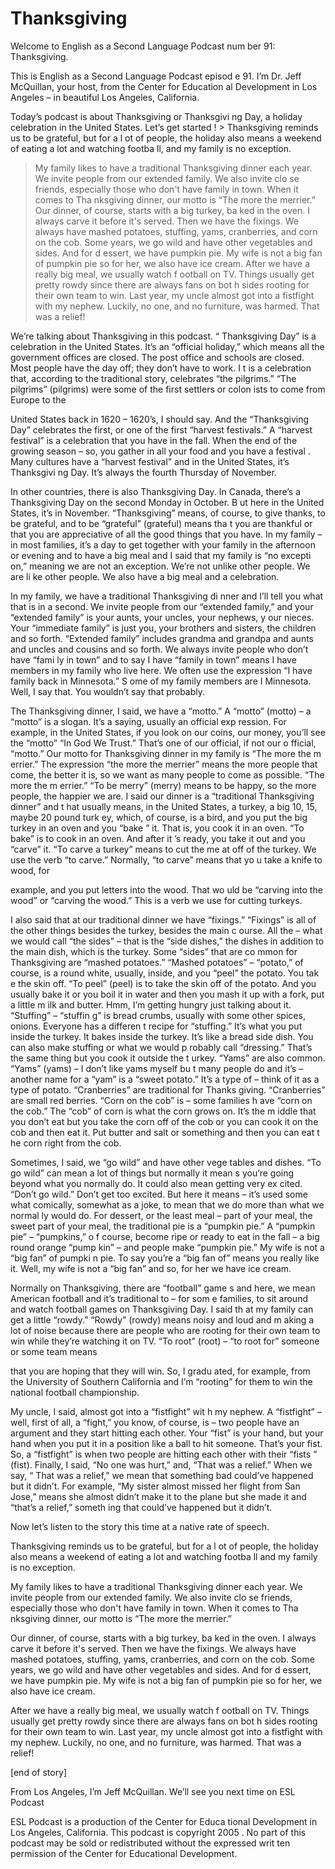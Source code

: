 # Thanksgiving

Welcome to English as a Second Language Podcast num ber 91: Thanksgiving. 

This is English as a Second Language Podcast episod e 91. I’m Dr. Jeff McQuillan, your host, from the Center for Education al Development in Los Angeles – in beautiful Los Angeles, California. 

Today’s podcast is about Thanksgiving or Thanksgivi ng Day, a holiday celebration in the United States. Let’s get started ! > Thanksgiving reminds us to be grateful, but for a l ot of people, the holiday also means a weekend of eating a lot and watching footba ll, and my family is no exception.  
> My family likes to have a traditional Thanksgiving dinner each year. We invite people from our extended family. We also invite clo se friends, especially those who don't have family in town. When it comes to Tha nksgiving dinner, our motto is “The more the merrier.”  
> Our dinner, of course, starts with a big turkey, ba ked in the oven. I always carve it before it's served. Then we have the fixings. We  always have mashed potatoes, stuffing, yams, cranberries, and corn on the cob. Some years, we go wild and have other vegetables and sides. And for d essert, we have pumpkin pie. My wife is not a big fan of pumpkin pie so for her,  we also have ice cream. 
> After we have a really big meal, we usually watch f ootball on TV. Things usually get pretty rowdy since there are always fans on bot h sides rooting for their own team to win. Last year, my uncle almost got into a fistfight with my nephew. Luckily, no one‚ and no furniture, was harmed. That  was a relief!

We’re talking about Thanksgiving in this podcast. “ Thanksgiving Day” is a celebration in the United States. It’s an “official  holiday,” which means all the government offices are closed. The post office and schools are closed. Most people have the day off; they don’t have to work. I t is a celebration that, according to the traditional story, celebrates “the  pilgrims.” “The pilgrims” (pilgrims) were some of the first settlers or colon ists to come from Europe to the  

United States back in 1620 – 1620’s, I should say. And the “Thanksgiving Day” celebrates the first, or one of the first “harvest festivals.” A “harvest festival” is a celebration that you have in the fall. When the end  of the growing season – so, you gather in all your food and you have a festival . Many cultures have a “harvest festival” and in the United States, it’s Thanksgivi ng Day. It’s always the fourth Thursday of November.  

In other countries, there is also Thanksgiving Day.  In Canada, there’s a Thanksgiving Day on the second Monday in October. B ut here in the United States, it’s in November. “Thanksgiving” means, of course, to give thanks, to be grateful, and to be “grateful” (grateful) means tha t you are thankful or that you are appreciative of all the good things that you have. In my family – in most families, it’s a day to get together with your family in the afternoon or evening and to have a big meal and I said that my family is “no excepti on,” meaning we are not an exception. We’re not unlike other people. We are li ke other people. We also have a big meal and a celebration.   

In my family, we have a traditional Thanksgiving di nner and I’ll tell you what that is in a second. We invite people from our “extended  family,” and your “extended family” is your aunts, your uncles, your nephews, y our nieces. Your “immediate family” is just you, your brothers and sisters, the  children and so forth. “Extended family” includes grandma and grandpa and aunts and uncles and cousins and so forth. We always invite people who don’t have “fami ly in town” and to say I have “family in town” means I have members in my family who live here. We often use the expression “I have family back in Minnesota.” S ome of my family members are I Minnesota. Well, I say that. You wouldn’t say  that probably.  

The Thanksgiving dinner, I said, we have a “motto.”  A “motto” (motto) – a “motto” is a slogan. It’s a saying, usually an official exp ression. For example, in the United States, if you look on our coins, our money,  you’ll see the “motto” “In God We Trust.” That’s one of our official, if not our o fficial, “motto.” Our motto for Thanksgiving dinner in my family is “The more the m errier.” The expression “the more the merrier” means the more people that come, the better it is, so we want as many people to come as possible. “The more the m errier.” “To be merry” (merry) means to be happy, so the more people, the happier we are. I said our dinner is a “traditional Thanksgiving dinner” and t hat usually means, in the United States, a turkey, a big 10, 15, maybe 20 pound turk ey, which, of course, is a bird, and you put the big turkey in an oven and you “bake ” it. That is, you cook it in an oven. “To bake” is to cook in an oven. And after it ’s ready, you take it out and you “carve” it. “To carve a turkey” means to cut the me at off of the turkey. We use the verb “to carve.” Normally, “to carve” means that yo u take a knife to wood, for  

example, and you put letters into the wood. That wo uld be “carving into the wood” or “carving the wood.” This is a verb we use for cutting turkeys.  

I also said that at our traditional dinner we have “fixings.” “Fixings” is all of the other things besides the turkey, besides the main c ourse. All the – what we would call “the sides” – that is the “side dishes,”  the dishes in addition to the main dish, which is the turkey. Some “sides” that are co mmon for Thanksgiving are “mashed potatoes.” “Mashed potatoes” – “potato,” of  course, is a round white, usually, inside, and you “peel” the potato. You tak e the skin off. “To peel” (peel) is to take the skin off of the potato. And you usually  bake it or you boil it in water and then you mash it up with a fork, put a little m ilk and butter. Hmm, I’m getting hungry just talking about it. “Stuffing” – “stuffin g” is bread crumbs, usually with some other spices, onions.  Everyone has a differen t recipe for “stuffing.” It’s what you put inside the turkey. It bakes inside the  turkey. It’s like a bread side dish. You can also make stuffing or what we would p robably call “dressing.” That’s the same thing but you cook it outside the t urkey. “Yams” are also common. “Yams” (yams) – I don’t like yams myself bu t many people do and it’s – another name for a “yam” is a “sweet potato.” It’s a type of – think of it as a type of potato. “Cranberries” are traditional for Thanks giving. “Cranberries” are small red berries. “Corn on the cob” is – some families h ave “corn on the cob.” The “cob” of corn is what the corn grows on. It’s the m iddle that you don’t eat but you take the corn off of the cob or you can cook it on the cob and then eat it. Put butter and salt or something and then you can eat t he corn right from the cob.  

Sometimes, I said, we “go wild” and have other vege tables and dishes. “To go wild” can mean a lot of things but normally it mean s you’re going beyond what you normally do. It could also mean getting very ex cited. “Don’t go wild.” Don’t get too excited. But here it means – it’s used some what comically, somewhat as a joke, to mean that we do more than what we normal ly would do. For dessert, or the least meal – part of your meal, the sweet part of your meal, the traditional pie is a “pumpkin pie.” A “pumpkin pie” – “pumpkins,” o f course, become ripe or ready to eat in the fall – a big round orange “pump kin” – and people make “pumpkin pie.” My wife is not a “big fan” of pumpki n pie. To say you’re a “big fan of” means you really like it. Well, my wife is not a “big fan” and so, for her we have ice cream. 

Normally on Thanksgiving, there are “football” game s and here, we mean American football and it’s traditional to – for som e families, to sit around and watch football games on Thanksgiving Day. I said th at my family can get a little “rowdy.” “Rowdy” (rowdy) means noisy and loud and m aking a lot of noise because there are people who are rooting for their own team to win while they’re watching it on TV. “To root” (root) – “to root for”  someone or some team means  

that you are hoping that they will win. So, I gradu ated, for example, from the University of Southern California and I’m “rooting”  for them to win the national football championship. 

My uncle, I said, almost got into a “fistfight” wit h my nephew. A “fistfight” – well, first of all, a “fight,” you know, of course, is – two people have an argument and they start hitting each other. Your “fist” is your hand, but your hand when you put it in a position like a ball to hit someone. That’s  your fist. So, a “fistfight” is when two people are hitting each other with their “fists ” (fist). Finally, I said, “No one was hurt,” and, “That was a relief.” When we say, “ That was a relief,” we mean that something bad could’ve happened but it didn’t.  For example, “My sister almost missed her flight from San Jose,”  means she  almost didn’t make it to the plane but she made it and “that’s a relief,” someth ing that could’ve happened but it didn’t.  

Now let’s listen to the story this time at a native  rate of speech. 

Thanksgiving reminds us to be grateful, but for a l ot of people, the holiday also means a weekend of eating a lot and watching footba ll and my family is no exception.  

My family likes to have a traditional Thanksgiving dinner each year. We invite people from our extended family. We also invite clo se friends, especially those who don't have family in town. When it comes to Tha nksgiving dinner, our motto is “The more the merrier.”  

Our dinner, of course, starts with a big turkey, ba ked in the oven. I always carve it before it's served. Then we have the fixings. We  always have mashed potatoes, stuffing, yams, cranberries, and corn on the cob. Some years, we go wild and have other vegetables and sides. And for d essert, we have pumpkin pie. My wife is not a big fan of pumpkin pie so for her,  we also have ice cream. 

After we have a really big meal, we usually watch f ootball on TV. Things usually get pretty rowdy since there are always fans on bot h sides rooting for their own team to win. Last year, my uncle almost got into a fistfight with my nephew. Luckily, no one‚ and no furniture, was harmed. That  was a relief! 

[end of story] 

From Los Angeles, I’m Jeff McQuillan. We’ll see you  next time on ESL Podcast 

ESL Podcast is a production of the Center for Educa tional Development in Los Angeles, California. This podcast is copyright 2005 . No part of this podcast may be sold or redistributed without the expressed writ ten permission of the Center for Educational Development.

